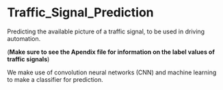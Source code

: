 # Traffic_Signal_Prediction
Predicting the available picture of a traffic signal, to be used in driving automation.

(**Make sure to see the Apendix file for information on the label values of traffic signals**)

We make use of convolution neural networks (CNN) and machine learning to make a classifier for prediction.

